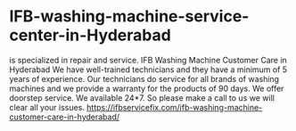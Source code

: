 # IFB-washing-machine-service-center-in-Hyderabad
 is specialized in repair and service. IFB Washing Machine Customer Care in Hyderabad We have well-trained technicians and they have a minimum of 5 years of experience. Our technicians do service for all brands of washing machines and we provide a warranty for the products of 90 days. We offer doorstep service. We available 24*7. So please make a call to us we will clear all your issues. https://ifbservicefix.com/ifb-washing-machine-customer-care-in-hyderabad/
